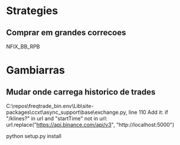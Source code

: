 
# Strategies

## Comprar em grandes correcoes
NFIX_BB_RPB


# Gambiarras

## Mudar onde carrega historico de trades
C:\repos\freqtrade_bin\.env\Lib\site-packages\ccxt\async_support\base\exchange.py, line 110
Add it:
        if "/klines?" in url and "startTime" not in url:
            url.replace("https://api.binance.com/api/v3", "http://localhost:5000")

python setup.py install
